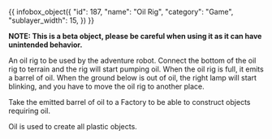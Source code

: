{{ infobox_object({
	"id": 187,
	"name": "Oil Rig",
	"category": "Game",
	"sublayer_width": 15,
}) }}

**NOTE: This is a beta object, please be careful when using it as it can have unintended behavior.**

An oil rig to be used by the adventure robot. Connect the bottom of the oil rig to terrain and the rig will start pumping oil. When the oil rig is full, it emits a barrel of oil. When the ground below is out of oil, the right lamp will start blinking, and you have to move the oil rig to another place.

Take the emitted barrel of oil to a Factory to be able to construct objects requiring oil.

Oil is used to create all plastic objects.